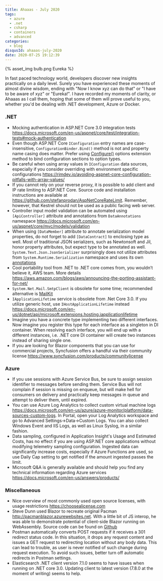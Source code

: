 ```yaml
---
title: Ahaaas - July 2020
tags:
  - azure
  - .net
  - csharp
  - containers
  - advanced
categories:
  - blog
disqusId: ahaaas-july-2020
date: 2020-07-25 19:12:39
---
```


{% asset_img bulb.png Eureka %}

In fast paced technology world, developers discover new insights practically on a daily level. Surely you have experienced these moments of almost divine wisdom, ending with "Now I know xyz can do that" or "I have to be aware of xyz" or "Eureka!". I have recorded my moments of clarity, or Ahaaas as I call them, hoping that some of them will prove useful to you, whether you'd be dealing with .NET development, Azure or Docker.

<!-- more -->

### .NET

* Mocking authentication in ASP.NET Core 3.0 integration tests <https://docs.microsoft.com/en-us/aspnet/core/test/integration-tests#mock-authentication>
* Even though ASP.NET Core `IConfiguration` entry names are case-insensitive, `ConfigurationBinder.Bind()` method is not and property name casing does matter. Prefer using [Configure()](https://docs.microsoft.com/en-us/dotnet/api/microsoft.extensions.dependencyinjection.optionsconfigurationservicecollectionextensions.configure) options extension method to bind configuration sections to option types.
* Be careful when using array values in `IConfiguration` data sources, especially if you consider overriding with environment specific configurations <https://rimdev.io/avoiding-aspnet-core-configuration-pitfalls-with-array-values/>
* If you cannot rely on your reverse proxy, it is possible to add client and IP rate limiting to ASP.NET Core. Source code and installation instructions are available at <https://github.com/stefanprodan/AspNetCoreRateLimit>. Remember, however, that Kestrel should not be used as a public facing web server.
* Controller input model validation can be automated using `[ApiController]` attribute and annotations from `DataAnnotations` namespace <https://docs.microsoft.com/en-us/aspnet/core/mvc/models/validation>
* When using `[DataMember]` attribute to annotate serialization model properties, do not forget to add `[DataContract]` to  enclosing type as well. Most of traditional JSON serializers, such as Newtonsoft and Jil, honor property attributes, but expect type to be annotated as well. `System.Text.Json.JsonSerializer` surprisingly does not utilize attributes from `System.Runtime.Serialization` namespace and uses its own [annotations](https://docs.microsoft.com/en-us/dotnet/standard/serialization/system-text-json-how-to#customize-individual-property-names)
* Cool portability tool from .NET to .NET core comes from, you wouldn’t believe it, AWS team. More details <https://aws.amazon.com/blogs/aws/announcing-the-porting-assistant-for-net/>
* `System.Net.Mail.SmtpClient` is obsolete for some time; recommended alternative is [MailKit](https://github.com/jstedfast/MailKit)
* `IApplicationLifetime` service is obsolete from .Net Core 3.0. If you utilize generic host, use `IHostApplicationLifetime` instead <https://docs.microsoft.com/en-us/dotnet/api/microsoft.extensions.hosting.iapplicationlifetime>
* Imagine you have a concrete type implementing two different interfaces. Now imagine you register this type for each interface as a singleton in DI container. When resolving each interface, you will end up with a different instances, i.e. .NET core DI container will create two instances instead of sharing single one.
* If you are looking for Blazor components that you can use for commercial projects, Syncfusion offers a handful via their community license <https://www.syncfusion.com/products/communitylicense>

### Azure

* If you use sessions with Azure Service Bus, be sure to assign session identifier to messages before sending them. Service Bus will not complain if session is missing on enqueue, but will make hell for consumers on delivery and practically keep messages in queue and attempt to deliver them, until expired.
* You can use Azure Log Analytics to collect custom virtual machine logs <https://docs.microsoft.com/en-us/azure/azure-monitor/platform/data-sources-custom-logs>. In Portal, open your  Log Analytics workspace and go to Advanced Settings->Data->Custom Logs. You can also collect Windows Event and IIS Logs, as well as Linux Syslog, in a similar fashion.
* Data sampling, configured in Application Insight's Usage and Estimated Costs, has no effect if you are using ASP.NET core applications without modifying telemetry sampling configuration. Ingested data can significantly increase costs, especially if Azure Functions are used, so use Daily Cap setting to get notified if the amount ingested passes the limit.
* Microsoft Q&A is generally available and should help you find any technical information regarding Azure services <https://docs.microsoft.com/en-us/answers/products/>

### Miscellaneous

* Nice overview of most commonly used open source licenses, with usage restrictions <https://choosealicense.com>
* Steve Dunn used Blazor to recreate original Pacman <http://pacmanblazor.azurewebsites.net>. With a little bit of JS interop, he was able to demonstrate potential of client-side Blazor running on WebAssembly. Source code can be found on [Github](https://github.com/SteveDunn/PacManBlazor)
* Postman automatically converts POST requests if it receives a 301 redirect status code. In this situation, it drops any request content and issues a GET request to redirecting location without any body data. This can lead to trouble, as user is never notified of such change during request execution. To avoid such issues, better turn off automatic redirects in Postman settings.
* Elasticsearch .NET client version 7.1.0 seems to have issues when running on .NET core 3.0. Updating client to latest version (7.8.0 at the moment of writing) seems to help.
